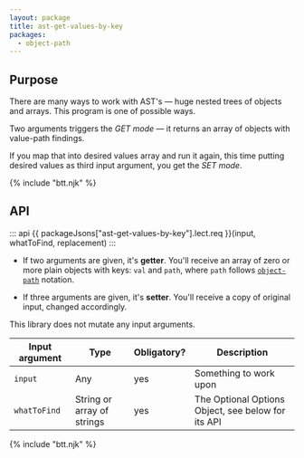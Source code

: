 ```yaml
---
layout: package
title: ast-get-values-by-key
packages:
  - object-path
---
```


## Purpose

There are many ways to work with AST's — huge nested trees of objects and arrays. This program is one of possible ways.

Two arguments triggers the _GET mode_ — it returns an array of objects with value-path findings.

If you map that into desired values array and run it again, this time putting desired values as third input argument, you get the _SET mode_.

{% include "btt.njk" %}

## API

::: api
{{ packageJsons["ast-get-values-by-key"].lect.req }}(input, whatToFind, replacement)
:::

- If two arguments are given, it's **getter**. You'll receive an array of zero or more plain objects with keys: `val` and `path`, where `path` follows [`object-path`](https://www.npmjs.com/package/object-path) notation.

- If three arguments are given, it's **setter**. You'll receive a copy of original input, changed accordingly.

This library does not mutate any input arguments.

| Input argument | Type                       | Obligatory? | Description                                        |
| -------------- | -------------------------- | ----------- | -------------------------------------------------- |
| `input`        | Any                        | yes         | Something to work upon                             |
| `whatToFind`   | String or array of strings | yes         | The Optional Options Object, see below for its API |


{% include "btt.njk" %}
